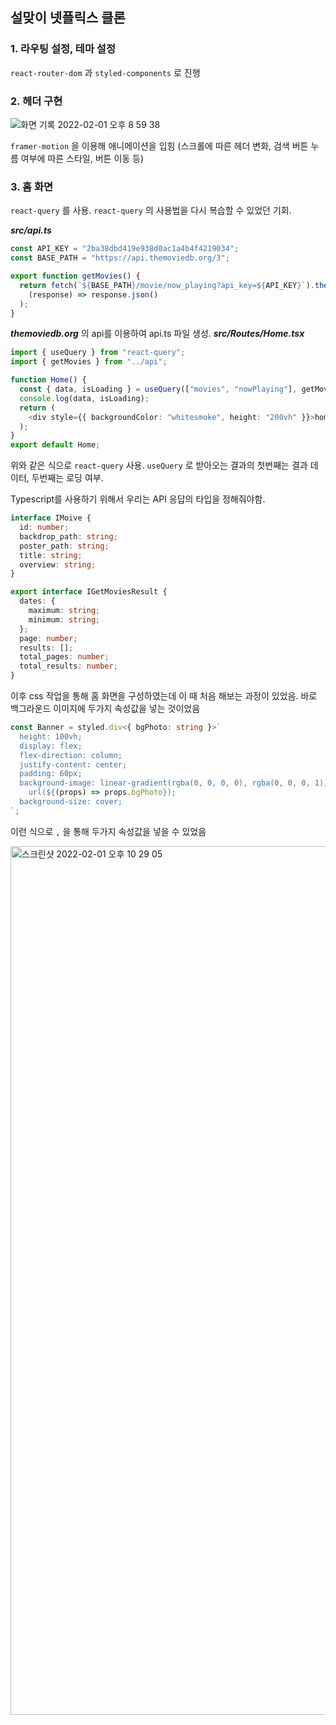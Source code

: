 ## 설맞이 넷플릭스 클론

### 1. 라우팅 설정, 테마 설정

`react-router-dom` 과 `styled-components` 로 진행

### 2. 헤더 구현
![화면 기록 2022-02-01 오후 8 59 38](https://user-images.githubusercontent.com/62709718/151964986-e22d8fc1-e15f-45cb-b48a-005d4f2f891c.gif)

`framer-motion` 을 이용해 애니메이션을 입힘 (스크롤에 따른 헤더 변화, 검색 버튼 누름 여부에 따른 스타일, 버튼 이동 등)

### 3. 홈 화면
`react-query` 를 사용. `react-query` 의 사용법을 다시 복습할 수 있었던 기회.

***src/api.ts***
```typescript
const API_KEY = "2ba38dbd419e938d0ac1a4b4f4219034";
const BASE_PATH = "https://api.themoviedb.org/3";

export function getMovies() {
  return fetch(`${BASE_PATH}/movie/now_playing?api_key=${API_KEY}`).then(
    (response) => response.json()
  );
}

```
***themoviedb.org*** 의 api를 이용하여 api.ts 파일 생성.
***src/Routes/Home.tsx***
```typescript
import { useQuery } from "react-query";
import { getMovies } from "../api";

function Home() {
  const { data, isLoading } = useQuery(["movies", "nowPlaying"], getMovies);
  console.log(data, isLoading);
  return (
    <div style={{ backgroundColor: "whitesmoke", height: "200vh" }}>home</div>
  );
}
export default Home;
```
위와 같은 식으로 `react-query` 사용. `useQuery` 로 받아오는 결과의 첫번째는 결과 데이터, 두번째는 로딩 여부.

Typescript를 사용하기 위해서 우리는 API 응답의 타입을 정해줘야함.
```typescript
interface IMoive {
  id: number;
  backdrop_path: string;
  poster_path: string;
  title: string;
  overview: string;
}

export interface IGetMoviesResult {
  dates: {
    maximum: string;
    minimum: string;
  };
  page: number;
  results: [];
  total_pages: number;
  total_results: number;
}
```
이후 css 작업을 통해 홈 화면을 구성하였는데 이 때 처음 해보는 과정이 있었음. 바로 백그라운드 이미지에 두가지 속성값을 넣는 것이었음
```typescript
const Banner = styled.div<{ bgPhoto: string }>`
  height: 100vh;
  display: flex;
  flex-direction: column;
  justify-content: center;
  padding: 60px;
  background-image: linear-gradient(rgba(0, 0, 0, 0), rgba(0, 0, 0, 1)),
    url(${(props) => props.bgPhoto});
  background-size: cover;
`;
```
이런 식으로 `,` 을 통해 두가지 속성값을 넣을 수 있었음

<img width="1390" alt="스크린샷 2022-02-01 오후 10 29 05" src="https://user-images.githubusercontent.com/62709718/151977104-eab0f93c-76e8-496b-95e2-eff1ff7927e7.png">

